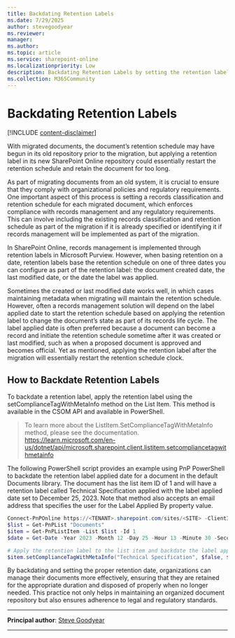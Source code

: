 ```yaml
---
title: Backdating Retention Labels
ms.date: 7/29/2025
author: stevegoodyear
ms.reviewer: 
manager: 
ms.author: 
ms.topic: article
ms.service: sharepoint-online
ms.localizationpriority: Low
description: Backdating Retention Labels by setting the retention label applied date property to a previous date to maintain the retention schedule for migrated files.
ms.collection: M365Community
---
```


# Backdating Retention Labels

[!INCLUDE [content-disclaimer](includes/content-disclaimer.md)]

With migrated documents, the document’s retention schedule may have begun in its old repository prior to the migration, but applying a retention label in its new SharePoint Online repository could essentially restart the retention schedule and retain the document for too long.

As part of migrating documents from an old system, it is crucial to ensure that they comply with organizational policies and regulatory requirements. One important aspect of this process is setting a records classification and retention schedule for each migrated document, which enforces compliance with records management and any regulatory requirements. This can involve including the existing records classification and retention schedule as part of the migration if it is already specified or identifying it if records management will be implemented as part of the migration.

In SharePoint Online, records management is implemented through retention labels in Microsoft Purview. However, when basing retention on a date, retention labels base the retention schedule on one of three dates you can configure as part of the retention label: the document created date, the last modified date, or the date the label was applied.

Sometimes the created or last modified date works well, in which cases maintaining metadata when migrating will maintain the retention schedule. However, often a records management solution will depend on the label applied date to start the retention schedule based on applying the retention label to change the document’s state as part of its records life cycle. The label applied date is often preferred because a document can become a record and initiate the retention schedule sometime after it was created or last modified, such as when a proposed document is approved and becomes official. Yet as mentioned, applying the retention label after the migration will essentially restart the retention schedule clock.

## How to Backdate Retention Labels

To backdate a retention label, apply the retention label using the setComplianceTagWithMetaInfo method on the List Item. This method is available in the CSOM API and available in PowerShell.

>To learn more about the ListItem.SetComplianceTagWithMetaInfo method, please see the documentation.
><https://learn.microsoft.com/en-us/dotnet/api/microsoft.sharepoint.client.listitem.setcompliancetagwithmetainfo>

The following PowerShell script provides an example using PnP PowerShell to backdate the retention label applied date for a document in the default Documents library. The document has the list item ID of 1 and will have a retention label called Technical Specification applied with the label applied date set to December 25, 2023. Note that method also accepts an email address that specifies the user for the Label Applied By property value.

```powershell
Connect-PnPOnline https://<TENANT>.sharepoint.com/sites/<SITE> -ClientId <GUID> -Interactive
$list = Get-PnPList "Documents"
$item = Get-PnPListItem -List $list -Id 1
$date = Get-Date -Year 2023 -Month 12 -Day 25 -Hour 13 -Minute 30 -Second 00

# Apply the retention label to the list item and backdate the label applied date
$item.setComplianceTagWithMetaInfo("Technical Specification", $false, $false, $date, "steve@contoso.com", $false, $false)
```

By backdating and setting the proper retention date, organizations can manage their documents more effectively, ensuring that they are retained for the appropriate duration and disposed of properly when no longer needed. This practice not only helps in maintaining an organized document repository but also ensures adherence to legal and regulatory standards.

---

**Principal author**: [Steve Goodyear](https://www.linkedin.com/in/SteveGoodyear)

---
